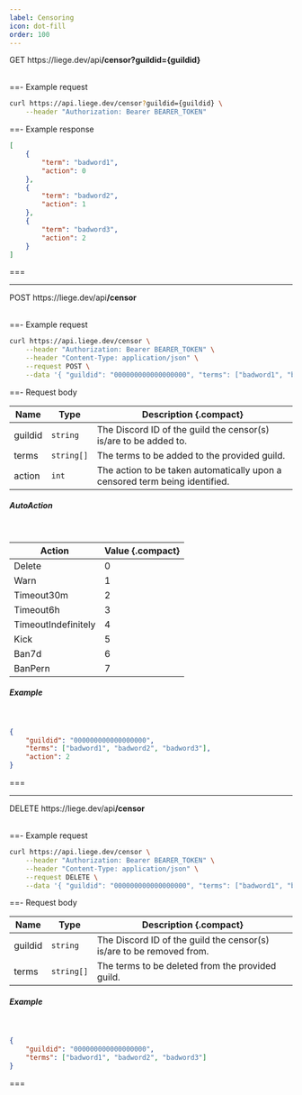 ```yaml
---
label: Censoring
icon: dot-fill
order: 100
---
```


<div class="api-container-parent">
    <span class="api-method-get">GET</span>
    <span class="api-container-text">https://liege.dev/api<b>/censor?guildid={guildid}</b></span>
</div>

<br>

==- Example request

```sh
curl https://api.liege.dev/censor?guildid={guildid} \
    --header "Authorization: Bearer BEARER_TOKEN"
```

<!--
+++ cURL

 +++ C#

```c#
using System.Net.Http;

HttpClient client = new HttpClient();

HttpRequestMessage request = new HttpRequestMessage(HttpMethod.Get, "https://api.liege.dev/censors?guildid={guildid}");

request.Headers.Add("Authorization", "Bearer BEARER_TOKEN");

HttpResponseMessage response = await client.SendAsync(request);
response.EnsureSuccessStatusCode();
string responseBody = await response.Content.ReadAsStringAsync();
```

+++ JS

```js
fetch("https://api.liege.dev/censors?guildid={guildid}", {
    headers: {
        Authorization: "Bearer BEARER_TOKEN",
    },
});
```

+++ Python

```py
import requests

headers = {
    'Authorization': 'Bearer BEARER_TOKEN',
}

response = requests.get('https://api.liege.dev/censors?guildid={guildid}', headers=headers)
```

+++ Java

```java
import java.io.IOException;
import java.net.URI;
import java.net.http.HttpClient;
import java.net.http.HttpRequest;
import java.net.http.HttpResponse;

HttpClient client = HttpClient.newHttpClient();

HttpRequest request = HttpRequest.newBuilder()
    .uri(URI.create("https://api.liege.dev/censors?guildid={guildid}"))
    .GET()
    .setHeader("Authorization", "Bearer BEARER_TOKEN")
    .build();

HttpResponse<String> response = client.send(request, HttpResponse.BodyHandlers.ofString());
```

+++-->

<!-- ==- Request body

##### AutoAction

<br>

| <b>Action</b>       | <b>Value</b> {.compact} |
| ------------------- | ----------------------- |
| Delete              | 0                       |
| Warn                | 1                       |
| Timeout30m          | 2                       |
| Timeout6h           | 3                       |
| TimeoutIndefinitely | 4                       |
| Kick                | 5                       |
| Ban7d               | 6                       |
| BanPern             | 7                       | -->

==- Example response

```json
[
    {
        "term": "badword1",
        "action": 0
    },
    {
        "term": "badword2",
        "action": 1
    },
    {
        "term": "badword3",
        "action": 2
    }
]
```

===

---

<div class="api-container-parent">
    <span class="api-method-post">POST</span>
    <span class="api-container-text">https://liege.dev/api<b>/censor</b></span>
</div>

<br>

==- Example request

```sh
curl https://api.liege.dev/censor \
    --header "Authorization: Bearer BEARER_TOKEN" \
    --header "Content-Type: application/json" \
    --request POST \
    --data '{ "guildid": "000000000000000000", "terms": ["badword1", "badword2", "badword3"], "action": 2 }'
```

<!-- +++ cURL

```sh
curl https://api.liege.dev/censor?guildid={guildid} \
    --header "Authorization: Bearer BEARER_TOKEN" \
    --header "Content-Type: application/json" \
    --request POST \
    --data '{ "terms": ["badword1", "badword2", "badword3"], "action": 2 }'
```

+++ C#

```c#
using System.Net.Http;
using System.Net.Http.Headers;

HttpClient client = new HttpClient();

HttpRequestMessage request = new HttpRequestMessage(HttpMethod.Post, "https://api.liege.dev/censors?guildid={guildid}");

request.Headers.Add("Authorization", "Bearer BEARER_TOKEN");

request.Content = new StringContent("{ \"terms\": [\"badword1\", \"badword2\", \"badword3\"], \"action\": 2 }");
request.Content.Headers.ContentType = new MediaTypeHeaderValue("application/json");

HttpResponseMessage response = await client.SendAsync(request);
response.EnsureSuccessStatusCode();
string responseBody = await response.Content.ReadAsStringAsync();
```

+++ JS

```js
fetch("https://api.liege.dev/censors?guildid={guildid}", {
    method: "POST",
    headers: {
        Authorization: "Bearer BEARER_TOKEN",
        "Content-Type": "application/json",
    },
    // body: '{ "terms": ["badword1", "badword2", "badword3"], "action": 2 }',
    body: JSON.stringify({
        terms: ["badword1", "badword2", "badword3"],
        action: 2,
    }),
});
```

+++ Python

```py
import requests

headers = {
    'Authorization': 'Bearer BEARER_TOKEN',
    'Content-Type': 'application/json',
}

json_data = {
    'terms': [
        'badword1',
        'badword2',
        'badword3',
    ],
    'action': 2,
}

response = requests.post('https://api.liege.dev/censors?guildid={guildid}', headers=headers, json=json_data)
```

+++ Java

```java
import java.io.IOException;
import java.net.URI;
import java.net.http.HttpClient;
import java.net.http.HttpRequest;
import java.net.http.HttpRequest.BodyPublishers;
import java.net.http.HttpResponse;

HttpClient client = HttpClient.newHttpClient();

HttpRequest request = HttpRequest.newBuilder()
    .uri(URI.create("https://api.liege.dev/censors?guildid={guildid}"))
    .POST(BodyPublishers.ofString("{ \"terms\": [\"badword1\", \"badword2\", \"badword3\"], \"action\": 2 }"))
    .setHeader("Authorization", "Bearer BEARER_TOKEN")
    .setHeader("Content-Type", "application/json")
    .build();

HttpResponse<String> response = client.send(request, HttpResponse.BodyHandlers.ofString());
```

+++ -->

==- Request body

| <b>Name</b> | <b>Type</b> | <b>Description</b> {.compact}                                               |
| ----------- | ----------- | --------------------------------------------------------------------------- |
| guildid     | `string`    | The Discord ID of the guild the censor(s) is/are to be added to.            |
| terms       | `string[]`  | The terms to be added to the provided guild.                                |
| action      | `int`       | The action to be taken automatically upon a censored term being identified. |

##### AutoAction

<br>

| <b>Action</b>       | <b>Value</b> {.compact} |
| ------------------- | ----------------------- |
| Delete              | 0                       |
| Warn                | 1                       |
| Timeout30m          | 2                       |
| Timeout6h           | 3                       |
| TimeoutIndefinitely | 4                       |
| Kick                | 5                       |
| Ban7d               | 6                       |
| BanPern             | 7                       |

##### Example

<br>

```json
{
    "guildid": "000000000000000000",
    "terms": ["badword1", "badword2", "badword3"],
    "action": 2
}
```

===

---

<div class="api-container-parent">
    <span class="api-method-delete">DELETE</span>
    <span class="api-container-text">https://liege.dev/api<b>/censor</b></span>
</div>

<br>

==- Example request

```sh
curl https://api.liege.dev/censor \
    --header "Authorization: Bearer BEARER_TOKEN" \
    --header "Content-Type: application/json" \
    --request DELETE \
    --data '{ "guildid": "000000000000000000", "terms": ["badword1", "badword2", "badword3"] }'
```

<!-- +++ cURL

```sh
curl https://api.liege.dev/censor \
    --header "Authorization: Bearer BEARER_TOKEN" \
    --header "Content-Type: application/json" \
    --request DELETE \
    --data '{ "terms": ["badword1", "badword2", "badword3"] }'
```

+++ C#

```c#
using System.Net.Http;
using System.Net.Http.Headers;

HttpClient client = new HttpClient();

HttpRequestMessage request = new HttpRequestMessage(HttpMethod.Delete, "https://api.liege.dev/regex?guildid={guildid}");

request.Headers.Add("Authorization", "Bearer BEARER_TOKEN");

request.Content = new StringContent("{ \"terms\": [\"badword1\", \"badword2\", \"badword3\"] }");
request.Content.Headers.ContentType = new MediaTypeHeaderValue("application/json");

HttpResponseMessage response = await client.SendAsync(request);
response.EnsureSuccessStatusCode();
string responseBody = await response.Content.ReadAsStringAsync();

```

+++ JS

```js
fetch("https://api.liege.dev/regex?guildid={guildid}", {
    method: "DELETE",
    headers: {
        Authorization: "Bearer BEARER_TOKEN",
        "Content-Type": "application/json",
    },
    // body: '{ "terms": ["badword1", "badword2", "badword3"] }',
    body: JSON.stringify({
        terms: ["badword1", "badword2", "badword3"],
    }),
});
```

+++ Python

```py
import requests

headers = {
    'Authorization': 'Bearer BEARER_TOKEN',
    'Content-Type': 'application/json',
}

json_data = {
    'terms': [
        'badword1',
        'badword2',
        'badword3',
    ],
}

response = requests.delete('https://api.liege.dev/regex?guildid={guildid}', headers=headers, json=json_data)

# Note: json_data will not be serialized by requests
# exactly as it was in the original request.
#data = '{ "terms": ["badword1", "badword2", "badword3"] }'
#response = requests.delete('https://api.liege.dev/regex?guildid={guildid}', headers=headers, data=data)

```

+++ Java

```java
import java.io.IOException;
import java.net.URI;
import java.net.http.HttpClient;
import java.net.http.HttpRequest;
import java.net.http.HttpRequest.BodyPublishers;
import java.net.http.HttpResponse;

HttpClient client = HttpClient.newHttpClient();

HttpRequest request = HttpRequest.newBuilder()
    .uri(URI.create("https://api.liege.dev/regex?guildid={guildid}"))
    .method("DELETE", BodyPublishers.ofString("{ \"terms\": [\"badword1\", \"badword2\", \"badword3\"] }"))
    .setHeader("Authorization", "Bearer BEARER_TOKEN")
    .setHeader("Content-Type", "application/json")
    .build();

HttpResponse<String> response = client.send(request, HttpResponse.BodyHandlers.ofString());

```

+++ -->

==- Request body

| Name    | Type       | Description {.compact}                                               |
| ------- | ---------- | -------------------------------------------------------------------- |
| guildid | `string`   | The Discord ID of the guild the censor(s) is/are to be removed from. |
| terms   | `string[]` | The terms to be deleted from the provided guild.                     |

##### Example

<br>

```json
{
    "guildid": "000000000000000000",
    "terms": ["badword1", "badword2", "badword3"]
}
```

===
